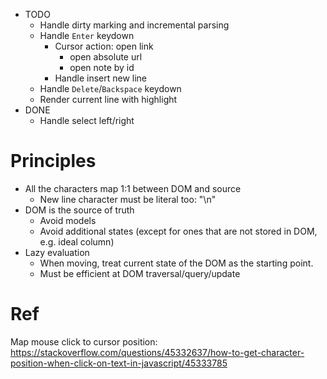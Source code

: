 - TODO
  - Handle dirty marking and incremental parsing
  - Handle `Enter` keydown
    - Cursor action: open link
      - open absolute url
      - open note by id
    - Handle insert new line
  - Handle `Delete`/`Backspace` keydown
  - Render current line with highlight
- DONE
  - Handle select left/right

# Principles

- All the characters map 1:1 between DOM and source
  - New line character must be literal too: "\n"
- DOM is the source of truth
  - Avoid models
  - Avoid additional states (except for ones that are not stored in DOM, e.g. ideal column)
- Lazy evaluation
  - When moving, treat current state of the DOM as the starting point.
  - Must be efficient at DOM traversal/query/update

# Ref

Map mouse click to cursor position: https://stackoverflow.com/questions/45332637/how-to-get-character-position-when-click-on-text-in-javascript/45333785
